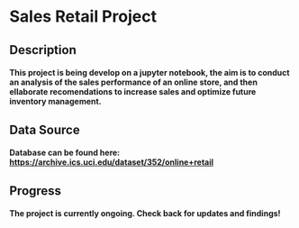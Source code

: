 # Sales Retail Project
## Description
#### This project is being develop on a jupyter notebook, the aim is to conduct an analysis of the sales performance of an online store, and then ellaborate recomendations to increase sales and optimize future inventory management.
## Data Source
#### Database can be found here: https://archive.ics.uci.edu/dataset/352/online+retail
## Progress
#### The project is currently ongoing. Check back for updates and findings!
